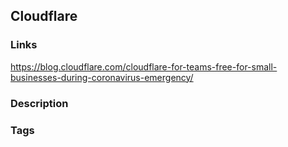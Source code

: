## Cloudflare

### Links
https://blog.cloudflare.com/cloudflare-for-teams-free-for-small-businesses-during-coronavirus-emergency/

### Description

### Tags




